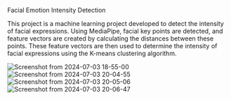 Facial Emotion Intensity Detection

This project is a machine learning project developed to detect the intensity of facial expressions.
Using MediaPipe, facial key points are detected, and feature vectors are created by calculating the distances between these points. 
These feature vectors are then used to determine the intensity of facial expressions using the K-means clustering algorithm.

![Screenshot from 2024-07-03 18-55-00](https://github.com/AhmetEmirBELKAN/Facial_Emotion_Intensity/assets/82957952/270e147f-28f3-46a2-b6ed-0e37e87a8454)
![Screenshot from 2024-07-03 20-04-55](https://github.com/AhmetEmirBELKAN/Facial_Emotion_Intensity/assets/82957952/5a3fef41-2a97-4f1e-9342-fe488fd9c7f7)
![Screenshot from 2024-07-03 20-05-06](https://github.com/AhmetEmirBELKAN/Facial_Emotion_Intensity/assets/82957952/e8e18e58-0311-45d8-9fdd-854e759adb75)
![Screenshot from 2024-07-03 20-06-47](https://github.com/AhmetEmirBELKAN/Facial_Emotion_Intensity/assets/82957952/9013efda-ad6d-462e-a1a3-eb24f9d0b06d)
